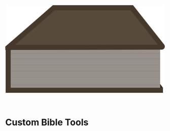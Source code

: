 <!-- https://stackoverflow.com/questions/12090472/how-do-i-center-an-image-in-the-readme-md-file-on-github -->
<div>
    <img src="./public/bible-icon.svg" />
</div>

</br>
</br>

# Custom Bible Tools
